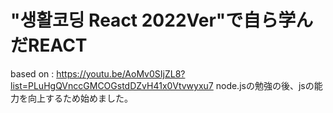 # "생활코딩 React 2022Ver"で自ら学んだREACT
based on : 
https://youtu.be/AoMv0SIjZL8?list=PLuHgQVnccGMCOGstdDZvH41x0Vtvwyxu7
node.jsの勉強の後、jsの能力を向上するため始めました。
